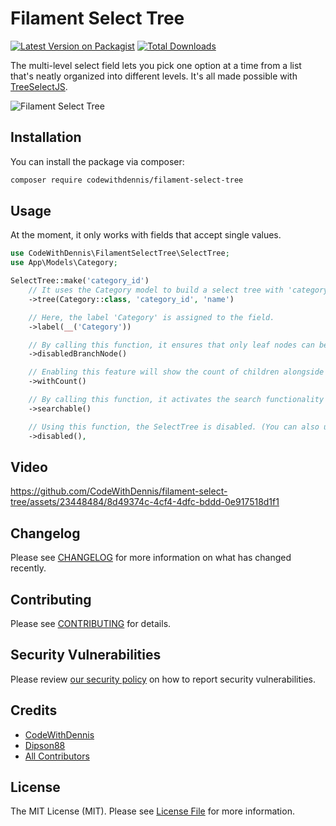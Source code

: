 # Filament Select Tree

[![Latest Version on Packagist](https://img.shields.io/packagist/v/codewithdennis/filament-select-tree.svg?style=flat-square)](https://packagist.org/packages/codewithdennis/filament-select-tree)
[![Total Downloads](https://img.shields.io/packagist/dt/codewithdennis/filament-select-tree.svg?style=flat-square)](https://packagist.org/packages/codewithdennis/filament-select-tree)

The multi-level select field lets you pick one option at a time from a list that's neatly organized into different levels. It's all made possible with [TreeSelectJS](https://github.com/dipson88/treeselectjs).

![Filament Select Tree](https://github.com/CodeWithDennis/filament-select-tree/assets/23448484/1b896e56-24cc-447f-a9e8-c76a57198a52)

## Installation

You can install the package via composer:

```bash
composer require codewithdennis/filament-select-tree
```

## Usage

At the moment, it only works with fields that accept single values.

```PHP
use CodeWithDennis\FilamentSelectTree\SelectTree;
use App\Models\Category;

SelectTree::make('category_id')
    // It uses the Category model to build a select tree with 'category_id' as the parent column and 'name' as the node label.
    ->tree(Category::class, 'category_id', 'name')

    // Here, the label 'Category' is assigned to the field.
    ->label(__('Category'))

    // By calling this function, it ensures that only leaf nodes can be selected while preventing the selection of groups.
    ->disabledBranchNode()

    // Enabling this feature will show the count of children alongside the group's name.
    ->withCount()

    // By calling this function, it activates the search functionality for the SelectTree.
    ->searchable()

    // Using this function, the SelectTree is disabled. (You can also use: ->disabledOn(''))
    ->disabled(),
```
## Video

https://github.com/CodeWithDennis/filament-select-tree/assets/23448484/8d49374c-4cf4-4dfc-bddd-0e917518d1f1


## Changelog

Please see [CHANGELOG](CHANGELOG.md) for more information on what has changed recently.

## Contributing

Please see [CONTRIBUTING](.github/CONTRIBUTING.md) for details.

## Security Vulnerabilities

Please review [our security policy](../../security/policy) on how to report security vulnerabilities.

## Credits

- [CodeWithDennis](https://github.com/CodeWithDennis)
- [Dipson88](https://github.com/dipson88/treeselectjs)
- [All Contributors](../../contributors)

## License

The MIT License (MIT). Please see [License File](LICENSE.md) for more information.
